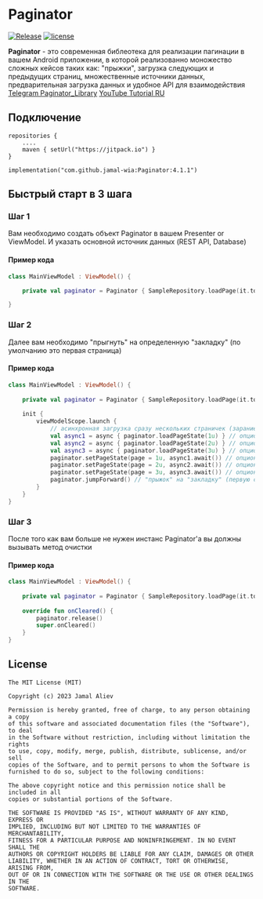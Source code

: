 # **Paginator**

[![Release](https://jitpack.io/v/jamal-wia/Paginator.svg)](https://jitpack.io/#jamal-wia/Paginator) [![license](https://img.shields.io/badge/license-MIT-blue.svg)](https://opensource.org/licenses/MIT)

**Paginator** - это современная библеотека для реализации пагинации в вашем Android приложении,
в которой реализованно моножество сложных кейсов таких как: "прыжки", загрузка следующих и
предыдущих страниц,
множественные источники данных, предварительная загрузка данных и удобное API для взаимодействия
[Telegram Paginator_Library](https://t.me/+0eeAM-EJpqgwNGZi)
[YouTube Tutorial RU](https://www.youtube.com/watch?v=YsUX7-FgKgA)

## **Подключение**

``` Gradle
repositories {
    ....
    maven { setUrl("https://jitpack.io") }
}
```

``` Gradle
implementation("com.github.jamal-wia:Paginator:4.1.1")
```

## **Быстрый старт в 3 шага**

### Шаг 1

Вам необходимо создать объект Paginator в вашем Presenter or ViewModel. И указать основной источник
данных (REST API, Database)

#### Пример кода

``` Kotlin
class MainViewModel : ViewModel() {

    private val paginator = Paginator { SampleRepository.loadPage(it.toInt()) }

}
```

### Шаг 2

Далее вам необходимо "прыгнуть" на определенную "закладку" (по умолчанию это первая страница)

#### Пример кода

``` Kotlin
class MainViewModel : ViewModel() {
    
    private val paginator = Paginator { SampleRepository.loadPage(it.toInt()) }
    
    init {
        viewModelScope.launch {
            // асинхронная загрузка сразу нескольких страничек (зарание)
            val async1 = async { paginator.loadPageState(1u) } // опционально
            val async2 = async { paginator.loadPageState(2u) } // опционально
            val async3 = async { paginator.loadPageState(3u) } // опционально
            paginator.setPageState(page = 1u, async1.await()) // опционально
            paginator.setPageState(page = 2u, async2.await()) // опционально
            paginator.setPageState(page = 3u, async3.await()) // опционально
            paginator.jumpForward() // "прыжок" на "закладку" (первую страницу)
        }
    }
}
```


### Шаг 3

После того как вам больше не нужен инстанс Paginator'a вы должны вызывать метод очистки

#### Пример кода

``` Kotlin
class MainViewModel : ViewModel() {
    
    private val paginator = Paginator { SampleRepository.loadPage(it.toInt()) }
    
    override fun onCleared() {
        paginator.release()
        super.onCleared()
    }
}
```

## License

```
The MIT License (MIT)

Copyright (c) 2023 Jamal Aliev

Permission is hereby granted, free of charge, to any person obtaining a copy
of this software and associated documentation files (the "Software"), to deal
in the Software without restriction, including without limitation the rights
to use, copy, modify, merge, publish, distribute, sublicense, and/or sell
copies of the Software, and to permit persons to whom the Software is
furnished to do so, subject to the following conditions:

The above copyright notice and this permission notice shall be included in all
copies or substantial portions of the Software.

THE SOFTWARE IS PROVIDED "AS IS", WITHOUT WARRANTY OF ANY KIND, EXPRESS OR
IMPLIED, INCLUDING BUT NOT LIMITED TO THE WARRANTIES OF MERCHANTABILITY,
FITNESS FOR A PARTICULAR PURPOSE AND NONINFRINGEMENT. IN NO EVENT SHALL THE
AUTHORS OR COPYRIGHT HOLDERS BE LIABLE FOR ANY CLAIM, DAMAGES OR OTHER
LIABILITY, WHETHER IN AN ACTION OF CONTRACT, TORT OR OTHERWISE, ARISING FROM,
OUT OF OR IN CONNECTION WITH THE SOFTWARE OR THE USE OR OTHER DEALINGS IN THE
SOFTWARE.
```
